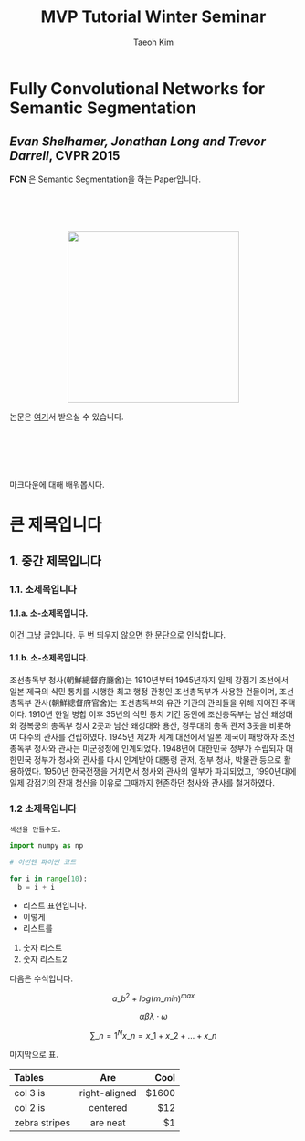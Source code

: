 ﻿---
title: MVP Tutorial Winter Seminar
author: Taeoh Kim
---

# Fully Convolutional Networks for Semantic Segmentation

## _Evan Shelhamer, Jonathan Long and Trevor Darrell_, CVPR 2015

**FCN** 은 Semantic Segmentation을 하는 Paper입니다.
<br>
<br>
<br>
<br>
<br>
<center> <img src="/test/img/fcn.PNG" style="width:300px" /></center>

논문은 [여기](/test/pdf/fcn.pdf)서 받으실 수 있습니다.

<br>
<br>
<br>
<br>
<br>
마크다운에 대해 배워봅시다.

# 큰 제목입니다

## 1. 중간 제목입니다

### 1.1. 소제목입니다

#### 1.1.a. 소-소제목입니다.

이건 그냥 글입니다. 두 번 띄우지 않으면 한 문단으로 인식합니다.

#### 1.1.b. 소-소제목입니다.

조선총독부 청사(朝鮮總督府廳舍)는 1910년부터 1945년까지 일제 강점기 조선에서 일본 제국의 식민 통치를 시행한 최고 행정 관청인 조선총독부가 사용한 건물이며, 조선총독부 관사(朝鮮總督府官舍)는 조선총독부와 유관 기관의 관리들을 위해 지어진 주택이다. 1910년 한일 병합 이후 35년의 식민 통치 기간 동안에 조선총독부는 남산 왜성대와 경복궁의 총독부 청사 2곳과 남산 왜성대와 용산, 경무대의 총독 관저 3곳을 비롯하여 다수의 관사를 건립하였다.
1945년 제2차 세계 대전에서 일본 제국이 패망하자 조선총독부 청사와 관사는 미군정청에 인계되었다. 1948년에 대한민국 정부가 수립되자 대한민국 정부가 청사와 관사를 다시 인계받아 대통령 관저, 정부 청사, 박물관 등으로 활용하였다. 1950년 한국전쟁을 거치면서 청사와 관사의 일부가 파괴되었고, 1990년대에 일제 강점기의 잔재 청산을 이유로 그때까지 현존하던 청사와 관사를 철거하였다.

### 1.2 소제목입니다

```
섹션을 만들수도.
```

```python
import numpy as np

# 이번엔 파이썬 코드

for i in range(10):
  b = i + i
```

- 리스트 표현입니다.
- 이렇게
- 리스트를

1. 숫자 리스트
2. 숫자 리스트2

다음은 수식입니다.

$$ {a}\_{b}^2 + log(m\_{min})^{max} $$

$$ \alpha \beta \lambda \cdot \omega $$

$$ \sum\_{n=1}^{N}{x\_n} = x\_1 + x\_2 + ... + x\_n $$

마지막으로 표.

| Tables        | Are           | Cool  |
| :------------ |:-------------:| -----:|
| col 3 is      | right-aligned | $1600 |
| col 2 is      | centered      |   $12 |
| zebra stripes | are neat      |    $1 |
